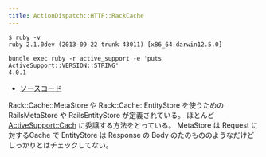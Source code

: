 ```yaml
---
title: ActionDispatch::HTTP::RackCache
---
```


```
$ ruby -v
ruby 2.1.0dev (2013-09-22 trunk 43011) [x86_64-darwin12.5.0]
```

```
bundle exec ruby -r active_support -e 'puts ActiveSupport::VERSION::STRING'
4.0.1
```

* [ソースコード](https://github.com/rails/rails/blob/4-0-stable/actionpack/lib/action_dispatch/http/rack_cache.rb)

Rack::Cache::MetaStore や Rack::Cache::EntityStore を使うための RailsMetaStore や RailsEntityStore が定義されている。
ほとんど [ActiveSupport::Cach](active_support/cache) に委譲する方法をとっている。
MetaStore は Request に対するCache で EntityStore は Response の Body のたのもののようなだけどしっかりとはチェックしてない。
